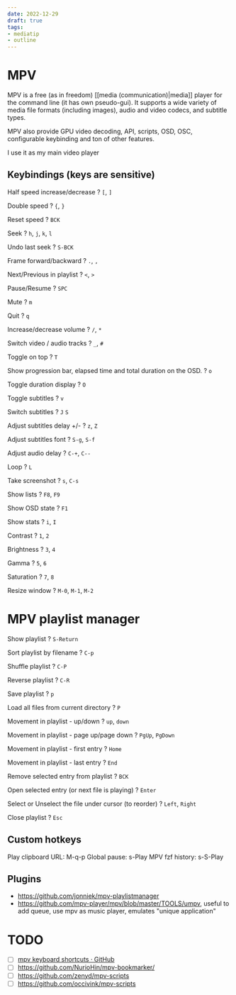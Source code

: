 ```yaml
---
date: 2022-12-29
draft: true
tags:
- mediatip
- outline
---
```


# MPV

MPV is a free (as in freedom) [[media (communication)|media]]
player for the command line (it has own pseudo-gui). It supports a wide variety
of media file formats (including images), audio and video codecs, and subtitle
types.

MPV also provide GPU video decoding, API, scripts, OSD, OSC, configurable
keybinding and ton of other features.

I use it as my main video player

## Keybindings (keys are sensitive)

Half speed increase/decrease
?
`[`, `]`
<!--SR:!2023-04-16,1,230-->

Double speed
?
`{`, `}`
<!--SR:!2023-04-16,1,230-->

Reset speed
?
`BCK`
<!--SR:!2023-04-16,1,230-->

Seek
?
`h`, `j`, `k`, `l`

Undo last seek
?
`S-BCK`

Frame forward/backward
?
`.`, `,`

Next/Previous in playlist
?
`<`, `>`

Pause/Resume
?
`SPC`

Mute
?
`m`

Quit
?
`q`

Increase/decrease volume
?
`/`, `*`


Switch video / audio tracks
?
`_`, `#`

Toggle on top
?
`T`

Show progression bar, elapsed time and total duration on the OSD.
?
`o`

Toggle duration display
?
`O`

Toggle subtitles
?
`v`

Switch subtitles
?
`J` `S`

Adjust subtitles delay +/-
?
`z`, `Z`

Adjust subtitles font
?
`S-g`, `S-f`

Adjust audio delay
?
`C-+`, `C--`

Loop
?
`L`

Take screenshot
?
`s`, `C-s`

Show lists
?
`F8`, `F9`

Show OSD state
?
`F1`

Show stats
?
`i`, `I`

Contrast
?
`1`, `2`

Brightness
?
`3`, `4`

Gamma
?
`5`, `6`

Saturation
?
`7`, `8`

Resize window
?
`M-0`, `M-1`, `M-2`

# MPV playlist manager

Show playlist
?
`S-Return`

Sort playlist by filename
?
`C-p`

Shuffle playlist
?
`C-P`

Reverse playlist
?
`C-R`

Save playlist
?
`p`

Load all files from current directory
?
`P`

Movement in playlist - up/down
?
`up`, `down`

Movement in playlist - page up/page down
?
`PgUp`, `PgDown`

Movement in playlist - first entry
?
`Home`

Movement in playlist - last entry
?
`End`

Remove selected entry from playlist
?
`BCK`

Open selected entry (or next file is playing)
?
`Enter`

Select or Unselect the file under cursor (to reorder)
?
`Left`, `Right`

Close playlist
?
`Esc`

## Custom hotkeys

Play clipboard URL: M-q-p
Global pause: s-Play
MPV fzf history: s-S-Play

## Plugins

- <https://github.com/jonniek/mpv-playlistmanager>
- <https://github.com/mpv-player/mpv/blob/master/TOOLS/umpv>, useful
    to add queue, use mpv as music player, emulates \"unique
    application\"

# TODO

- [ ] [mpv keyboard shortcuts · GitHub](https://gist.github.com/flatlinebb/07caa79fd3b9f3770788df21756a4611)
- [ ] <https://github.com/NurioHin/mpv-bookmarker/>
- [ ] <https://github.com/zenyd/mpv-scripts>
- [ ] <https://github.com/occivink/mpv-scripts>
